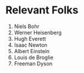 # Relevant Folks

1. Niels Bohr
1. Werner Heisenberg
1. Hugh Everett
1. Isaac Newton
1. Albert Einstein
1. Louis de Broglie
1. Freeman Dyson